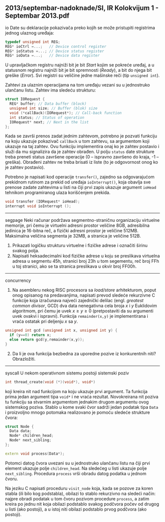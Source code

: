 2013/septembar-nadoknade/SI, IR Kolokvijum 1 - Septembar 2013.pdf
--------------------------------------------------------------------------------
io
Date su deklaracije pokazivača preko kojih se može pristupiti registrima jednog ulaznog
uređaja:
```cpp
typedef unsigned int REG;
REG* ioCtrl =...;   // Device control register
REG* ioStatus =...; // Device status register
REG* ioData =...;   // Device data register
```
U upravljačkom registru najniži bit je bit *Start* kojim se pokreće uređaj, a u statusnom registru
najniži bit je bit spremnosti (*Ready*), a bit do njega bit greške (*Error*). Svi registri su veličine
jedne mašinske reči (tip `unsigned int`).

Zahtevi za ulaznim operacijama na tom uređaju vezani su u jednostruko ulančanu listu.
Zahtev ima sledeću strukturu:
```cpp
struct IORequest {
  REG* buffer; // Data buffer (block)
  unsigned int size; // Buffer (blok) size
  void (*callBack)(IORequest*); // Call-back function
  int status; // Status of operation
  IORequest* next; // Next in the list
};
```
Kada se završi prenos zadat jednim zahtevom, potrebno je pozvati funkciju na koju ukazuje
pokazivač `callBack` u tom zahtevu, sa argumentom koji ukazuje na taj zahtev. Ovu funkciju
implementira onaj ko je zahtev postavio i služi da mu signalizira da je zahtev obrađen. U
polju `status` date strukture treba preneti status završene operacije (0 – ispravno završeno do
kraja, -1 – greška). Obrađeni zahtev ne treba brisati iz liste (to je odgovornost onog ko je
zahtev postavio).

Potrebno je napisati kod operacije `transfer()`, zajedno sa odgovarajućom prekidnom
rutinom za prekid od uređaja `ioInterrupt()`, koja obavlja sve prenose zadate zahtevima u
listi na čiji prvi zapis ukazuje argument `ioHead` tehnikom programiranog ulaza korišćenjem
prekida.
```cpp
void transfer (IORequest* ioHead);
interrupt void ioInterrupt ();
```

--------------------------------------------------------------------------------
segpage
Neki računar podržava segmentno-straničnu organizaciju virtuelne memorije, pri čemu je
virtuelni adresni prostor veličine 8GB, adresibilna jedinica je 16-bitna reč, a fizički adresni
prostor je veličine 512MB. Maksimalna veličina segmenta je 32MB, a stranica je veličine
512B.

1. Prikazati logičku strukturu virtuelne i fizičke adrese i označiti širinu svakog polja.
2. Napisati heksadecimalni kod fizičke adrese u koju se preslikava virtuelna adresa u
segmentu 45h, stranici broj 23h u tom segementu, reč broj FFh u toj stranici, ako se ta stranica
preslikava u okvir broj FF00h.

--------------------------------------------------------------------------------
concurrency
1. Na asembleru nekog RISC procesora sa *load/store* arhitekturom, poput onog opisanog
na predavanjima, napisati prevod sledeće rekurzivne C funkcije koja izračunava najveći
zajednički delilac (engl. *greatest common divisor*, GCD) dva data nenegativna cela broja *x* i *y*
Euklidovim algoritmom, pri čemu je uvek $x \geq y \geq 0$ (pretpostaviti da su argumenti uvek ovakvi i
ispravni). Funkcija `remainder(x,y)` je implementirana i vraća ostatak pri deljenju *x* sa *y*.
```cpp
unsigned int gcd (unsigned int x, unsigned int y) {
  if (y==0) return x;
  else return gcd(y,remainder(x,y));
}
```
2. Da li je ova funkcija bezbedna za uporedne pozive iz konkurentnih niti? Obrazložiti.

--------------------------------------------------------------------------------
syscall
U nekom operativnom sistemu postoji sistemski poziv
```cpp
int thread_create(void (*)(void*), void*)
```
koji kreira nit nad funkcijom na koju ukazuje prvi argument. Ta funkcija prima jedan
argument tipa `void*` i ne vraća rezultat. Novokreirana nit poziva tu funkciju sa stvarnim
argumentom jednakim drugom argumentu ovog sistemskog poziva.
Stablo u kome svaki čvor sadrži jedan podatak tipa `Data` i proizvoljno mnogo potomaka
realizovano je pomoću sledeće strukture čvora:
```cpp
struct Node {
  Data data;
  Node* children_head;
  Node* next_sibling;
};

extern void process(Data*);
```
Potomci datog čvora uvezani su u jednostruko ulančanu listu na čiji prvi element ukazuje
polje `children_head`. Na sledećeg u listi ukazuje polje `next_sibling`. Procedura `process`
vrši obradu datog podatka u jednom čvoru.

Na jeziku C napisati proceduru `visit_node` koja, kada se pozove za koren stabla (ili bilo kog
podstabla), obilazi to stablo rekurzivno na sledeći način: najpre obradi podatak u tom čvoru
pozivom procedure `process`, a zatim kreira po jednu nit koja obilazi podstablo svakog
podčvora počev od drugog u listi (ako postoji), a u istoj niti obilazi podstablo prvog podčvora
(ako postoji).
